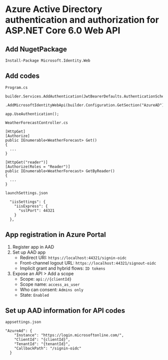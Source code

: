 # Azure Active Directory authentication and authorization for ASP.NET Core 6.0 Web API
## Add NugetPackage
```
Install-Package Microsoft.Identity.Web
```

## Add codes
`Program.cs`
```
builder.Services.AddAuthentication(JwtBearerDefaults.AuthenticationScheme)
    .AddMicrosoftIdentityWebApi(builder.Configuration.GetSection("AzureAD"));
```
```
app.UseAuthentication();
```

`WeatherForecastController.cs`
```
[HttpGet]
[Authorize]
public IEnumerable<WeatherForecast> Get()
{
  ...
}

[HttpGet("reader")]
[Authorize(Roles = "Reader")]
public IEnumerable<WeatherForecast> GetByReader()
{
  ...
}
```

`launchSettings.json`
```
  "iisSettings": {
    "iisExpress": {
      "sslPort": 44321
    }
  },
```

## App registration in Azure Portal
1. Register app in AAD
2. Set up AAD app
    - Redirect URI: `https://localhost:44321/signin-oidc`
    - Front-channel logout URL: `https://localhost:44321/signout-oidc`
    - Implicit grant and hybrid flows: `ID tokens`
3. Expose an API > Add a scope
    - Scope: `api://{clientId}`
    - Scope name: `access_as_user`
    - Who can consent: `Admins only`
    - State: `Enabled`

## Set up AAD information for API codes
`appsettings.json`
```
"AzureAd": {
    "Instance": "https://login.microsoftonline.com/",
    "ClientId": "{clientId}",
    "TenantId": "{tenantId}",
    "CallbackPath": "/signin-oidc"
  }
```
